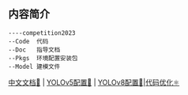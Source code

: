 ## 内容简介

```
----competition2023
--Code  代码
--Doc   指导文档
--Pkgs  环境配置安装包
--Model 建模文件
```

[中文文档📑](https://tonmoon.top/study/competition/1/) | [YOLOv5配置📑](https://tonmoon.top/study/yolov5/1/) | [YOLOv8配置📑](https://tonmoon.top/study/YOLOv8/YOLOv8-1/)|[代码优化⚛️](https://github.com/wxnlP/optimization)





